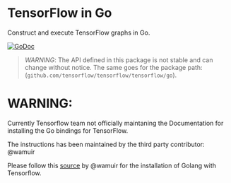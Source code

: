 # TensorFlow in Go

Construct and execute TensorFlow graphs in Go.

[![GoDoc](https://godoc.org/github.com/tensorflow/tensorflow/tensorflow/go?status.svg)](https://godoc.org/github.com/tensorflow/tensorflow/tensorflow/go)

> *WARNING*: The API defined in this package is not stable and can change
> without notice. The same goes for the package path:
> (`github.com/tensorflow/tensorflow/tensorflow/go`).

# WARNING:

Currently Tensorflow team not officially maintaning the Documentation for installing the Go bindings for TensorFlow.

The instructions has been maintained by the third party contributor: @wamuir

Please follow this [source](https://github.com/tensorflow/build/tree/master/golang_install_guide) by @wamuir for the installation of Golang with Tensorflow.
